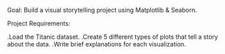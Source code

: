 Goal: Build a visual storytelling project using Matplotlib & Seaborn.


Project Requirements:

.Load the Titanic dataset.
.Create 5 different types of plots that tell a story about the data.
.Write brief explanations for each visualization.
